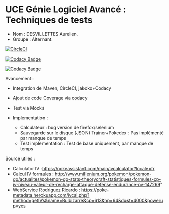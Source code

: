 # UCE Génie Logiciel Avancé : Techniques de tests


- Nom : DESVILLETTES Aurelien.
- Groupe : Alternant.

[![CircleCI](https://circleci.com/gh/AurelienDE/ceri-m1-test.svg?style=svg)](https://circleci.com/gh/AurelienDE/ceri-m1-test)

[![Codacy Badge](https://api.codacy.com/project/badge/Grade/d661323e496140c68f8a7a279ba2efc6)](https://www.codacy.com/app/AurelienDE/ceri-m1-test?utm_source=github.com&amp;utm_medium=referral&amp;utm_content=AurelienDE/ceri-m1-test&amp;utm_campaign=Badge_Grade)

[![Codacy Badge](https://api.codacy.com/project/badge/Coverage/d661323e496140c68f8a7a279ba2efc6)](https://www.codacy.com/app/AurelienDE/ceri-m1-test?utm_source=github.com&utm_medium=referral&utm_content=AurelienDE/ceri-m1-test&utm_campaign=Badge_Coverage)

Avancement :
- Integration de Maven, CircleCI, jakoko+Codacy
- Ajout de code Coverage via codacy
- Test via Mocks

- Implementation :
  - Calculateur : bug version de firefox/selenium
  - Sauvegarde sur le disque (JSON) Trainer+Pokedex : Pas implémenté par manque de temps
  - Test implementation : Test de base uniquement, par manque de temps


Source utiles : 

- Calculator IV  :https://pokeassistant.com/main/ivcalculator?locale=fr
- Calcul IV formules : http://www.millenium.org/pokemon/pokemon-go/actualites/pokemon-go-stats-theorycraft-statistiques-formules-cp-iv-niveau-valeur-de-recharge-attaque-defense-endurance-pv-147269" 
- WebService Rodriguez Ricardo : https://poke-metadata.herokuapp.com/ivcal.php?method=getIVs&name=Bulbizarre&cp=613&hp=64&dust=4000&powerup=yes
	
